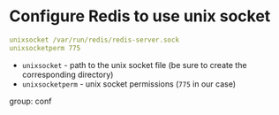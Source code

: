 # Configure Redis to use unix socket

```yml
unixsocket /var/run/redis/redis-server.sock
unixsocketperm 775
```

- `unixsocket` - path to the unix socket file (be sure to create the corresponding directory)
- `unixsocketperm` - unix socket permissions (`775` in our case)

group: conf



